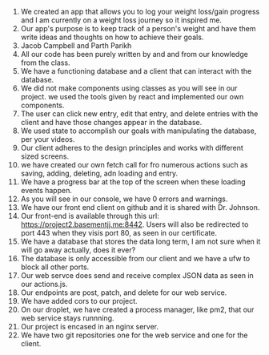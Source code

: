 1. We created an app that allows you to log your weight loss/gain progress and I am currently on a weight loss journey so it inspired me.
2. Our app's purpose is to keep track of a person's weight and have them write ideas and thoughts on how to achieve their goals. 
3. Jacob Campbell and Parth Parikh
4. All our code has been purely written by and and from our knowledge from the class. 
5. We have a functioning database and a client that can interact with the database. 
6. We did not make components using classes as you will see in our project. we used the tools given by react and implemented our own components. 
7. The user can click new entry, edit that entry, and delete entries with the client and have those changes appear in the database.
8. We used state to accomplish our goals with manipulating the database, per your videos.
9. Our client adheres to the design principles and works with different sized screens.
10. we have created our own fetch call for fro numerous actions such as saving, adding, deleting, adn loading and entry. 
11. We have a progress bar at the top of the screen when these loading events happen.
12. As you will see in our console, we have 0 errors and warnings. 
13. We have our front end client on github and it is shared with Dr. Johnson.
14. Our front-end is available through this url: https://project2.basementjj.me:8442. Users will also be redirected to port 443 when they visis port 80, as seen in our certificate. 
15. We have a database that stores the data long term, I am not sure when it will go away actually, does it ever? 
16. The database is only accessible from our client and we have a ufw to block all other ports.
17. Our web servce does send and receive complex JSON data as seen in our actions.js.
18. Our endpoints are post, patch, and delete for our web service.
19. We have added cors to our project.
20. On our droplet, we have created a process manager, like pm2, that our web service stays runnning. 
21. Our project is encased in an nginx server.
22. We have two git repositories one for the web service and one for the client.